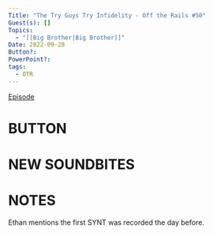```yaml
---
Title: "The Try Guys Try Infidelity - Off the Rails #50"
Guest(s): []
Topics:
  - "[[Big Brother|Big Brother]]"
Date: 2022-09-28
Button?: 
PowerPoint?: 
tags:
  - OTR
---
```


[Episode](https://www.youtube.com/live/L65RJqFZrfk?si=8tTZL0zjL09qL4z4)
# BUTTON
# NEW SOUNDBITES
# NOTES
Ethan mentions the first SYNT was recorded the day before. 


